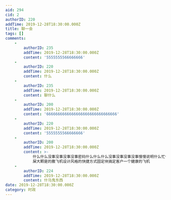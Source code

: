 ```yaml
---
aid: 294
cid: 2
authorID: 220
addTime: 2019-12-28T18:30:00.000Z
title: 聊一会
tags: []
comments:
    -
        authorID: 235
        addTime: 2019-12-28T18:30:00.000Z
        content: '5555555566666666'
    -
        authorID: 220
        addTime: 2019-12-28T18:30:00.000Z
        content: 什么
    -
        authorID: 235
        addTime: 2019-12-28T18:30:00.000Z
        content: 聊什么
    -
        authorID: 200
        addTime: 2019-12-28T18:30:00.000Z
        content: '6666666666666666666666666666666'
    -
        authorID: 220
        addTime: 2019-12-28T18:30:00.000Z
        content: '5555555566666666'
    -
        authorID: 200
        addTime: 2019-12-28T18:30:00.000Z
        content: >-
            什么什么没事没事没事没事密码什么什么什么没事没事没事没事慢慢说明什么忙什么什么什么的女生都会卡活动卡的
            屎大颗是的撒飞机设计风格的快捷方式固定块搞定客户一个健康的飞机
    -
        authorID: 224
        addTime: 2019-12-28T18:30:00.000Z
        content: 什马鬼东西
date: 2019-12-28T18:30:00.000Z
category: 时政
---
```



